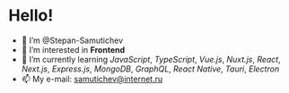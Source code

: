 # Hello!

- 👋 I’m @Stepan-Samutichev
- 👀 I’m interested in __Frontend__
- 🌱 I’m currently learning _JavaScript_, _TypeScript_, _Vue.js_, _Nuxt.js_, _React_, _Next.js_, _Express.js_, _MongoDB_, _GraphQL_, _React Native_, _Tauri_, _Electron_
- 📫 My e-mail: samutichev@internet.ru
